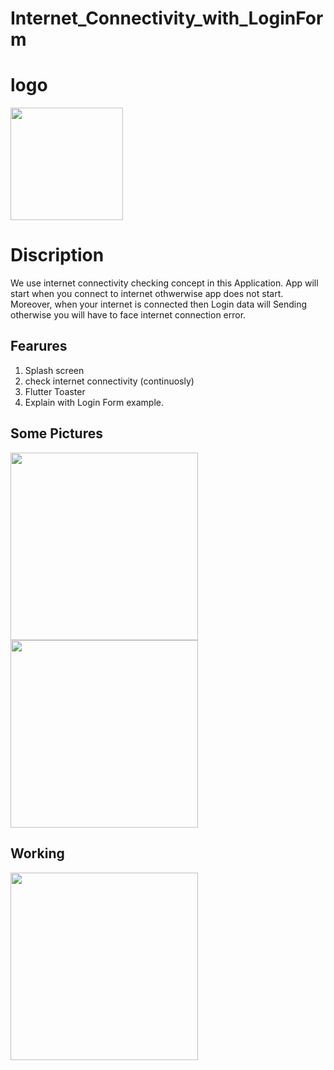 
# Internet_Connectivity_with_LoginForm

# logo
<img src='https://user-images.githubusercontent.com/73393935/101490679-83861180-3984-11eb-9817-d2ed76feea67.png' width=180 />

# Discription 
We use internet connectivity checking concept in this Application. App will start when you connect to internet othwerwise app does not start. Moreover, when your internet is connected then Login data will Sending otherwise you will have to face internet connection error.

## Fearures
1. Splash screen
2. check internet connectivity (continuosly)
3. Flutter Toaster
4. Explain with Login Form example.

## Some Pictures
<img src='https://user-images.githubusercontent.com/73393935/101491968-2c813c00-3986-11eb-8bfe-a02ca6b655e4.jpeg' width=300 />    <img src='https://user-images.githubusercontent.com/73393935/101490514-46ba1a80-3984-11eb-9d24-2472e9bbb8fe.jpeg' width=300 />

## Working
<img src='' width=300 />
